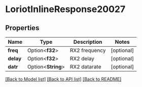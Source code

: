 # LoriotInlineResponse20027

## Properties

Name | Type | Description | Notes
------------ | ------------- | ------------- | -------------
**freq** | Option<**f32**> | RX2 frequency | [optional]
**delay** | Option<**f32**> | RX2 delay | [optional]
**datr** | Option<**String**> | RX2 datarate | [optional]

[[Back to Model list]](../README.md#documentation-for-models) [[Back to API list]](../README.md#documentation-for-api-endpoints) [[Back to README]](../README.md)


